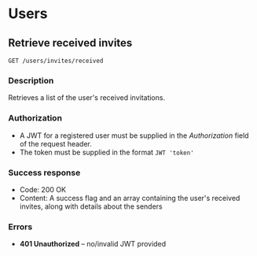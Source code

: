 # Users

## Retrieve received invites

```
GET /users/invites/received
```

### Description

Retrieves a list of the user's received invitations.

### Authorization

- A JWT for a registered user must be supplied in the _Authorization_ field of the request header.
- The token must be supplied in the format `JWT 'token'`

### Success response

- Code: 200 OK
- Content: A success flag and an array containing the user's received invites, along with details about the senders

### Errors

- **401 Unauthorized** – no/invalid JWT provided